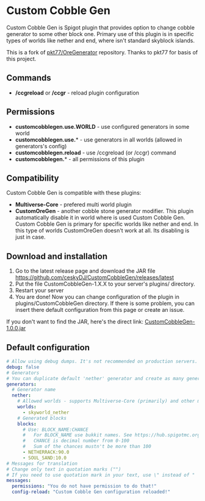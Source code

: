 # Custom Cobble Gen

Custom Cobble Gen is Spigot plugin that provides option to change cobble generator to some other block one. Primary use of this plugin is in specific types of worlds like nether and end, where isn't standard skyblock islands.

This is a fork of [pkt77/OreGenerator](https://github.com/pkt77/OreGenerator) repository. Thanks to pkt77 for basis of this project.

## Commands
- **/ccgreload** or **/ccgr** - reload plugin configuration

## Permissions
- **customcobblegen.use.WORLD** - use configured generators in some world  
- **customcobblegen.use.*** - use generators in all worlds (allowed in generators's config)
- **customcobblegen.reload** - use /ccgreload (or /ccgr) command
- **customcobblegen.*** - all permissions of this plugin

## Compatibility
Custom Cobble Gen is compatible with these plugins:
- **Multiverse-Core** - prefered multi world plugin
- **CustomOreGen** - another cobble stone generator modifier. This plugin automatically disable it in world where is used Custom Cobble Gen. Custom Cobble Gen is primary for specific worlds like nether and end. In this type of worlds CustomOreGen doesn't work at all. Its disabling is just in case.

## Download and installation
1. Go to the latest release page and download the JAR file https://github.com/ceskyDJ/CustomCobbleGen/releases/latest
2. Put the file CustomCobbleGen-1.X.X to your server's plugins/ directory.
3. Restart your server
4. You are done! Now you can change configuration of the plugin in plugins/CustomCobbleGen directory. If there is some problem, you can insert there default configuration from this page or create an issue.

If you don't want to find the JAR, here's the direct link: [CustomCobbleGen-1.0.0.jar](https://github.com/ceskyDJ/CustomCobbleGen/releases/download/v1.0.0/CustomCobbleGen-1.0.0.jar)

## Default configuration
```YAML
# Allow using debug dumps. It's not recommended on production servers.
debug: false
# Generators
# You can duplicate default 'nether' generator and create as many generators as you want
generators:
  # Generator name
  nether:
    # Allowed worlds - supports Multiverse-Core (primarily) and other multi world plugins
    worlds:
      - skyworld_nether
    # Generated blocks
    blocks:
      # Use: BLOCK_NAME:CHANCE
      #   For BLOCK_NAME use bukkit names. See https://hub.spigotmc.org/javadocs/bukkit/org/bukkit/Material.html.
      #   CHANCE is decimal number from 0-100
      #   Sum of the chances mustn't be more than 100
      - NETHERRACK:90.0
      - SOUL_SAND:10.0
# Messages for translation
# Change only text in quotation marks ("")
# If you need to use quotation mark in your text, use \" instead of "
messages:
  permissions: "You do not have permission to do that!"
  config-reload: "Custom Cobble Gen configuration reloaded!"
```
